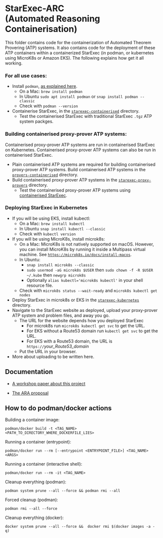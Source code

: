 # StarExec-ARC <BR>(Automated Reasoning Containerisation)

This folder contains code for the containerization of Automated Theorem Provering (ATP) systems. 
It also contains code for the deployment of these ATP containers within a containerized StarExec 
(in podman, or kubernetes using MicroK8s or Amazon EKS). 
The following explains how get it all working.

### For all use cases:
* Install `podman`, [as explained here](https://podman.io/docs/installation).
  - On a Mac: `brew install podman` 
  - In Ubuntu `sudo apt install podman` or `snap install podman --classic`
  - Check with `podman --version`
* Containerise StarExec, in the [`starexec-containerised`](starexec-containerised) directory.
  - Test the containerised StarExec with traditional StarExec `.tgz` ATP system packges.

### Building containerised proxy-prover ATP systems:

Containerised proxy-prover ATP systems are run in containerised StarExec on Kubernetes.
Containerised proxy-prover ATP systems can also be run in containerised StarExec.
* Plain containerised ATP systems are required for building containerised proxy-prover ATP systems.
  Build containerised ATP systems in the 
  [`provers-containerised`](provers-containerised) directory.
* Build containerised proxy-prover ATP systems in the 
  [`starexec-proxy-provers`](starexec-proxy-provers) directory.
  - Test the containerised proxy-prover ATP systems using 
    [containerised StarExec](starexec-containerised).

### Deploying StarExec in Kubernetes
* If you will be using EKS, install kubectl:
  - On a Mac: `brew install kubectl` 
  - In Ubuntu `snap install kubectl --classic`
  - Check with `kubectl version`
* If you will be using MicroK8s, install microk8s:
  - On a Mac: MicroK8s is not natively supported on macOS. 
    However, you can install MicroK8s by running it inside a Multipass virtual machine.
    See [`https://microk8s.io/docs/install-macos`](https://microk8s.io/docs/install-macos).
  - In Ubuntu:
    * `snap install microk8s --classic`
    * `sudo usermod -aG microk8s $USER` then `sudo chown -f -R $USER ~/.kube` then `newgrp microk8s`
    * Optionally `alias kubectl='microk8s kubectl'` in your shell resource file.
  - Check with `microk8s status --wait-ready` and `microk8s kubectl get nodes`
* Deploy StarExec in microk8s or EKS in the [`starexec-kubernetes`](starexec-kubernetes) directory.
* Navigate to the StarExec website as deployed, upload your proxy-prover ATP system and problem 
  files, and away you go.
  - The URL for the website depends how you deployed StarExec
    * For microk8s run `microk8s kubectl get svc` to get the URL.
    * For EKS without a Route53 domain run `kubectl get svc` to get the URL.
    * For EKS with a Route53 domain, the URL is 
      `https://`*your_Route53_domain*
  - Put the URL in your browser.
* More about uploading to be written here.

## Documentation

- [A workshop paper about this project](https://www.eprover.org/EVENTS/IWIL-2024/IWIL-24-Preproceedings.pdf)

- [The ARA proposal](https://www.amazon.science/research-awards/recipients/geoffrey-sutcliffe)

## How to do podman/docker actions

Building a container image:
```shell
podman/docker build -t <TAG_NAME> <PATH_TO_DIRECTORY_WHERE_DOCKERFILE_LIES>
```
Running a container (entrypoint):
```shell
podman/docker run --rm [--entrypoint <ENTRYPOINT_FILE>] <TAG_NAME> <ARGS>
```
Running a container (interactive shell):
```shell
podman/docker run --rm -it <TAG_NAME>
```
Cleanup everything (podman):
```shell
podman system prune --all --force && podman rmi --all
```
Forced cleanup (podman):
```shell
podman rmi --all --force
```
Cleanup everything (docker):
```shell
docker system prune --all --force &&  docker rmi $(docker images -a -q)
```

